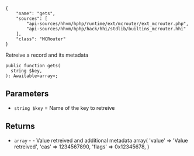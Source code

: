 ``` yamlmeta
{
    "name": "gets",
    "sources": [
        "api-sources/hhvm/hphp/runtime/ext/mcrouter/ext_mcrouter.php",
        "api-sources/hhvm/hphp/hack/hhi/stdlib/builtins_mcrouter.hhi"
    ],
    "class": "MCRouter"
}
```




Retreive a record and its metadata







``` Hack
public function gets(
  string $key,
): Awaitable<array>;
```




## Parameters




+ ` string $key ` = Name of the key to retreive




## Returns




* ` array ` - - Value retreived and additional metadata
  array(
  'value' => 'Value retreived',
  'cas'   => 1234567890,
  'flags' => 0x12345678,
  )
<!-- HHAPIDOC -->
